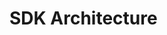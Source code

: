 # SDK Architecture

</br>
<ImageViewer src="/assets/images/products/AIMarketplace/SDK/SDK.svg" alt="SDK"/>
